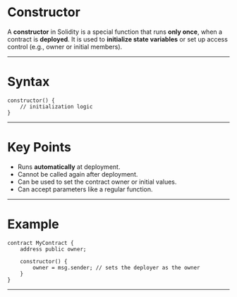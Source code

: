 # Constructor 

A **constructor** in Solidity is a special function that runs **only once**, when a contract is **deployed**. It is used to **initialize state variables** or set up access control (e.g., owner or initial members).

---

# Syntax

```solidity
constructor() {
    // initialization logic
}
```

---

# Key Points

* Runs **automatically** at deployment.
* Cannot be called again after deployment.
* Can be used to set the contract owner or initial values.
* Can accept parameters like a regular function.

---

# Example

```solidity
contract MyContract {
    address public owner;

    constructor() {
        owner = msg.sender; // sets the deployer as the owner
    }
}
```

---


